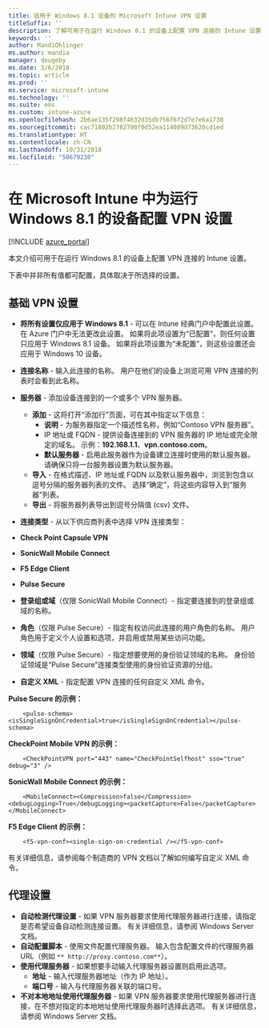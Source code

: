 ```yaml
---
title: 适用于 Windows 8.1 设备的 Microsoft Intune VPN 设置
titleSuffix: ''
description: 了解可用于在运行 Windows 8.1 的设备上配置 VPN 连接的 Intune 设置。
keywords: ''
author: MandiOhlinger
ms.author: mandia
manager: dougeby
ms.date: 3/6/2018
ms.topic: article
ms.prod: ''
ms.service: microsoft-intune
ms.technology: ''
ms.suite: ems
ms.custom: intune-azure
ms.openlocfilehash: 2b6ae135f298f4632d35db756f6f2d7e7e6a1730
ms.sourcegitcommit: cac71802b2782700f0d52ea114089d73620cd1ed
ms.translationtype: HT
ms.contentlocale: zh-CN
ms.lasthandoff: 10/31/2018
ms.locfileid: "50679230"
---
```

# <a name="configure-vpn-settings-in-microsoft-intune-for-devices-running-windows-81"></a>在 Microsoft Intune 中为运行 Windows 8.1 的设备配置 VPN 设置

[!INCLUDE [azure_portal](./includes/azure_portal.md)]

本文介绍可用于在运行 Windows 8.1 的设备上配置 VPN 连接的 Intune 设置。

下表中并非所有值都可配置，具体取决于所选择的设置。

## <a name="base-vpn-settings"></a>基础 VPN 设置


- **将所有设置仅应用于 Windows 8.1** - 可以在 Intune 经典门户中配置此设置。 在 Azure 门户中无法更改此设置。 如果将此项设置为“已配置”，则任何设置只应用于 Windows 8.1 设备。 如果将此项设置为“未配置”，则这些设置还会应用于 Windows 10 设备。
- **连接名称** - 输入此连接的名称。 用户在他们的设备上浏览可用 VPN 连接的列表时会看到此名称。
- **服务器** - 添加设备连接到的一个或多个 VPN 服务器。
    - **添加** - 这将打开“添加行”页面，可在其中指定以下信息：
        - **说明** - 为服务器指定一个描述性名称，例如“Contoso VPN 服务器”。
        - IP 地址或 FQDN - 提供设备连接到的 VPN 服务器的 IP 地址或完全限定的域名。 示例：**192.168.1.1**、**vpn.contoso.com**。
        - **默认服务器** - 启用此服务器作为设备建立连接时使用的默认服务器。 请确保只将一台服务器设置为默认服务器。
    - **导入** - 在格式描述、IP 地址或 FQDN 以及默认服务器中，浏览到包含以逗号分隔的服务器列表的文件。 选择“确定”，将这些内容导入到“服务器”列表。
    - **导出** - 将服务器列表导出到逗号分隔值 (csv) 文件。

- **连接类型** - 从以下供应商列表中选择 VPN 连接类型：
- **Check Point Capsule VPN**
- **SonicWall Mobile Connect**
- **F5 Edge Client**
- **Pulse Secure**

<!--- **Fingerprint** (Check Point Capsule VPN only) - Specify a string (for example, "Contoso Fingerprint Code") that will be used to verify that the VPN server can be trusted. A fingerprint can be sent to the client so it knows to trust any server that presents the same fingerprint when connecting. If the device doesn’t already have the fingerprint, it will prompt the user to trust the VPN server that they are connecting to while showing the fingerprint. (The user manually verifies the fingerprint and chooses **trust** to connect.) --->

- **登录组或域**（仅限 SonicWall Mobile Connect）- 指定要连接到的登录组或域的名称。

- **角色**（仅限 Pulse Secure）- 指定有权访问此连接的用户角色的名称。 用户角色用于定义个人设置和选项，并启用或禁用某些访问功能。

- **领域**（仅限 Pulse Secure）- 指定想要使用的身份验证领域的名称。 身份验证领域是“Pulse Secure”连接类型使用的身份验证资源的分组。


- **自定义 XML** - 指定配置 VPN 连接的任何自定义 XML 命令。

**Pulse Secure 的示例：**

```
    <pulse-schema><isSingleSignOnCredential>true</isSingleSignOnCredential></pulse-schema>
```

**CheckPoint Mobile VPN 的示例：**
```
    <CheckPointVPN port="443" name="CheckPointSelfhost" sso="true" debug="3" />
```

**SonicWall Mobile Connect 的示例：**
```
    <MobileConnect><Compression>false</Compression><debugLogging>True</debugLogging><packetCapture>False</packetCapture></MobileConnect>
```

**F5 Edge Client 的示例：**

```
    <f5-vpn-conf><single-sign-on-credential /></f5-vpn-conf>
```

有关详细信息，请参阅每个制造商的 VPN 文档以了解如何编写自定义 XML 命令。


## <a name="proxy-settings"></a>代理设置

- **自动检测代理设置** - 如果 VPN 服务器要求使用代理服务器进行连接，请指定是否希望设备自动检测连接设置。 有关详细信息，请参阅 Windows Server 文档。
- **自动配置脚本** - 使用文件配置代理服务器。 输入包含配置文件的代理服务器 URL（例如 `** http://proxy.contoso.com**`）。
- **使用代理服务器** - 如果想要手动输入代理服务器设置则启用此选项。
    - **地址** - 输入代理服务器地址（作为 IP 地址）。
    - **端口号** - 输入与代理服务器关联的端口号。
- **不对本地地址使用代理服务器** - 如果 VPN 服务器要求使用代理服务器进行连接，在不想对指定的本地地址使用代理服务器时选择此选项。 有关详细信息，请参阅 Windows Server 文档。
